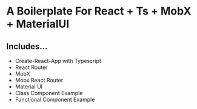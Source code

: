 # A Boilerplate For React + Ts + MobX + MaterialUI

## Includes...

- Create-React-App with Typescript
- React Router
- MobX
- Mobx React Router
- Material UI 
- Class Component Example
- Functional Component Example
